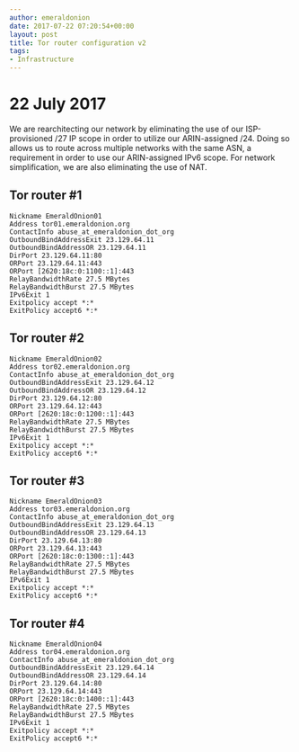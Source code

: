 ```yaml
---
author: emeraldonion
date: 2017-07-22 07:20:54+00:00
layout: post
title: Tor router configuration v2
tags:
- Infrastructure
---
```


# 22 July 2017


We are rearchitecting our network by eliminating the use of our ISP-provisioned /27 IP scope in order to utilize our ARIN-assigned /24. Doing so allows us to route across multiple networks with the same ASN, a requirement in order to use our ARIN-assigned IPv6 scope. For network simplification, we are also eliminating the use of NAT.


## Tor router #1



    
    Nickname EmeraldOnion01
    Address tor01.emeraldonion.org
    ContactInfo abuse_at_emeraldonion_dot_org
    OutboundBindAddressExit 23.129.64.11
    OutboundBindAddressOR 23.129.64.11
    DirPort 23.129.64.11:80
    ORPort 23.129.64.11:443
    ORPort [2620:18c:0:1100::1]:443
    RelayBandwidthRate 27.5 MBytes
    RelayBandwidthBurst 27.5 MBytes
    IPv6Exit 1
    Exitpolicy accept *:*
    ExitPolicy accept6 *:*




## Tor router #2



    
    Nickname EmeraldOnion02
    Address tor02.emeraldonion.org
    ContactInfo abuse_at_emeraldonion_dot_org
    OutboundBindAddressExit 23.129.64.12
    OutboundBindAddressOR 23.129.64.12
    DirPort 23.129.64.12:80
    ORPort 23.129.64.12:443
    ORPort [2620:18c:0:1200::1]:443
    RelayBandwidthRate 27.5 MBytes
    RelayBandwidthBurst 27.5 MBytes
    IPv6Exit 1
    Exitpolicy accept *:*
    ExitPolicy accept6 *:*




## Tor router #3



    
    Nickname EmeraldOnion03
    Address tor03.emeraldonion.org
    ContactInfo abuse_at_emeraldonion_dot_org
    OutboundBindAddressExit 23.129.64.13
    OutboundBindAddressOR 23.129.64.13
    DirPort 23.129.64.13:80
    ORPort 23.129.64.13:443
    ORPort [2620:18c:0:1300::1]:443
    RelayBandwidthRate 27.5 MBytes
    RelayBandwidthBurst 27.5 MBytes
    IPv6Exit 1
    Exitpolicy accept *:*
    ExitPolicy accept6 *:*




## Tor router #4



    
    Nickname EmeraldOnion04
    Address tor04.emeraldonion.org
    ContactInfo abuse_at_emeraldonion_dot_org
    OutboundBindAddressExit 23.129.64.14
    OutboundBindAddressOR 23.129.64.14
    DirPort 23.129.64.14:80
    ORPort 23.129.64.14:443
    ORPort [2620:18c:0:1400::1]:443
    RelayBandwidthRate 27.5 MBytes
    RelayBandwidthBurst 27.5 MBytes
    IPv6Exit 1
    Exitpolicy accept *:*
    ExitPolicy accept6 *:*
